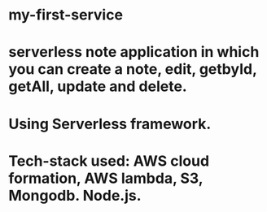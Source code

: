 # my-first-service

# serverless note application in which you can create a note, edit, getbyId, getAll, update and delete.

# Using Serverless framework. 

# Tech-stack used: AWS cloud formation, AWS lambda, S3, Mongodb. Node.js.
